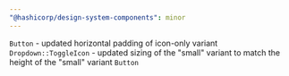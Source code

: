 ```yaml
---
"@hashicorp/design-system-components": minor
---
```


`Button` - updated horizontal padding of icon-only variant
`Dropdown::ToggleIcon` - updated sizing of the "small" variant to match the height of the "small" variant `Button`
